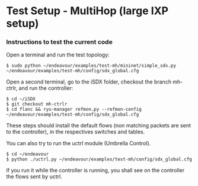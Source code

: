 # Test Setup - MultiHop (large IXP setup)

### Instructions to test the current code

Open a terminal and run the test topology:

    $ sudo python ~/endeavour/examples/test-mh/mininet/simple_sdx.py ~/endeavour/examples/test-mh/config/sdx_global.cfg

Open a second terminal, go to the iSDX folder, checkout the branch mh-ctrlr, 
and run the controller:

    $ cd ~/iSDX
    $ git checkout mh-ctrlr
    $ cd flanc && ryu-manager refmon.py --refmon-config ~/endeavour/examples/test-mh/config/sdx_global.cfg
    
These steps should install the default flows (non matching packets are sent to 
the controller), in the respectives switches and tables.  

You can also try to run the uctrl module (Umbrella Control). 

    $ cd ~/endeavour
    $ python ./uctrl.py ~/endeavour/examples/test-mh/config/sdx_global.cfg

If you run it while the controller is running, you shall see on the controller the flows sent by uctrl. 